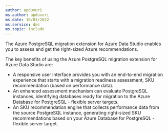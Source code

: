 ```yaml
---
author: apduvuri
ms.author: apduvuri
ms.date: 10/03/2022
ms.service: dms
ms.topic: include
---
```


The Azure PostgreSQL migration extension for Azure Data Studio enables you to assess and get the right-sized Azure recommendations.

The key benefits of using the Azure PostgreSQL migration extension for Azure Data Studio are:

- A responsive user interface provides you with an end-to-end migration experience that starts with a migration readiness assessment, SKU recommendation (based on performance data).
- An enhanced assessment mechanism can evaluate PostgreSQL instances, identifying databases ready for migration to the Azure Database for PostgreSQL - flexible server targets.
- An SKU recommendation engine that collects performance data from the source PostgreSQL instance, generating right-sized SKU recommendations based on your Azure Database for PostgreSQL - flexible server target.
